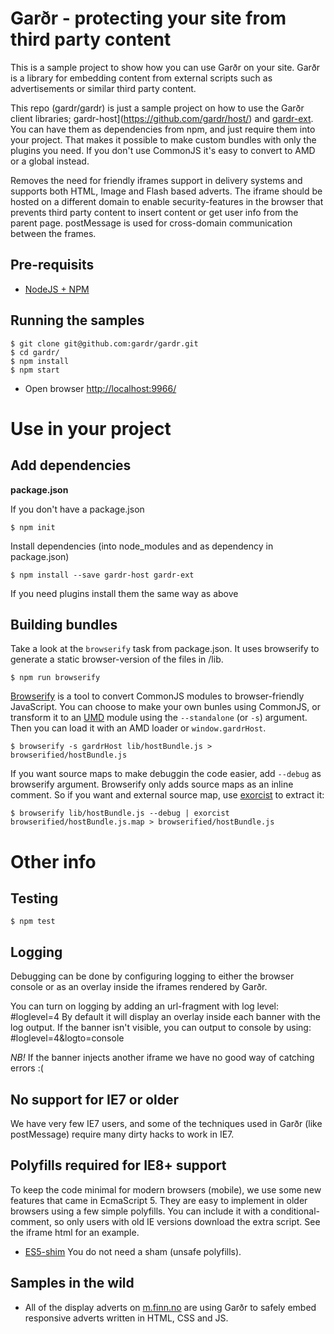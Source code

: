 # Garðr - protecting your site from third party content

This is a sample project to show how you can use Garðr on your site. Garðr is a library for embedding content from
external scripts such as advertisements or similar third party content.

This repo (gardr/gardr) is just a sample project on how to use the Garðr client libraries;
gardr-host](https://github.com/gardr/host/) and [gardr-ext](https://github.com/gardr/ext/). You can have them as
dependencies from npm, and just require them into your project. That makes it possible to make custom bundles with only
the plugins you need. If you don't use CommonJS it's easy to convert to AMD or a global instead.

Removes the need for friendly iframes support in delivery systems and supports both HTML, Image and Flash based adverts.
The iframe should be hosted on a different domain to enable security-features in the browser that prevents third party
content to insert content or get user info from the parent page. postMessage is used for cross-domain communication
between the frames.

## Pre-requisits
* [NodeJS + NPM](http://nodejs.org)

## Running the samples

    $ git clone git@github.com:gardr/gardr.git
    $ cd gardr/
  	$ npm install
  	$ npm start

* Open browser [http://localhost:9966/](http://localhost:9966/)

# Use in your project

## Add dependencies
**package.json**

If you don't have a package.json

    $ npm init

Install dependencies (into node_modules and as dependency in package.json)

    $ npm install --save gardr-host gardr-ext

If you need plugins install them the same way as above

## Building bundles
Take a look at the `browserify` task from package.json. It uses browserify to generate a static browser-version of the
files in /lib.

	$ npm run browserify

[Browserify](https://github.com/substack/node-browserify) is a tool to convert CommonJS modules to browser-friendly
JavaScript. You can choose to make your own bunles using CommonJS, or transform it to an
[UMD](https://github.com/umdjs/umd) module using the `--standalone` (or `-s`) argument. Then you can load it with an AMD
loader or `window.gardrHost`.

	$ browserify -s gardrHost lib/hostBundle.js > browserified/hostBundle.js

If you want source maps to make debuggin the code easier, add `--debug` as browserify argument. Browserify only adds
source maps as an inline comment. So if you want and external source map, use
[exorcist](https://github.com/thlorenz/exorcist) to extract it:

	$ browserify lib/hostBundle.js --debug | exorcist browserified/hostBundle.js.map > browserified/hostBundle.js

# Other info

## Testing

	$ npm test

## Logging

Debugging can be done by configuring logging to either the browser console or as an overlay inside the iframes rendered
by Garðr.

You can turn on logging by adding an url-fragment with log level: #loglevel=4
By default it will display an overlay inside each banner with the log output. If the banner isn't visible, you can
output to console by using: #loglevel=4&logto=console

*NB!* If the banner injects another iframe we have no good way of catching errors :(

## No support for IE7 or older

We have very few IE7 users, and some of the techniques used in Garðr (like postMessage) require many dirty hacks to
work in IE7.

## Polyfills required for IE8+ support

To keep the code minimal for modern browsers (mobile), we use some new features that came in EcmaScript 5. They are easy
to implement in older browsers using a few simple polyfills. You can include it with a conditional-comment, so only
users with old IE versions download the extra script. See the iframe html for an example.
* [ES5-shim](https://npmjs.org/package/es5-shim) You do not need a sham (unsafe polyfills).

## Samples in the wild

* All of the display adverts on [m.finn.no](http://m.finn.no/) are using Garðr to safely embed responsive adverts
written in HTML, CSS and JS.
